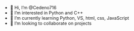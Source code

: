 - 👋 Hi, I’m @Cedeno716
- 👀 I’m interested in Python and C++
- 🌱 I’m currently learning Python, VS, html, css, JavaScript 
- 💞️ I’m looking to collaborate on projects


<!---
Cedeno716/Cedeno716 is a ✨ special ✨ repository because its `README.md` (this file) appears on your GitHub profile.
You can click the Preview link to take a look at your changes.
--->
